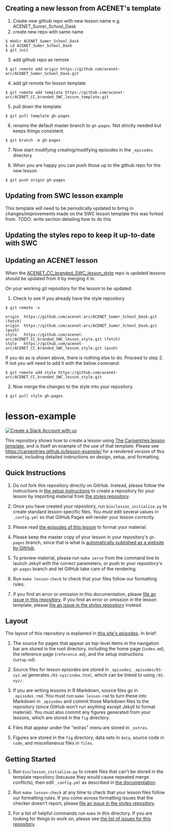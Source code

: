 ## Creating a new lesson from ACENET's template
1. Create new github repo with new lesson name e.g. ACENET_Sumer_School_Dask</li>
2. create new repo with same name
~~~
$ mkdir ACENET_Sumer_School_Dask
$ cd ACENET_Sumer_School_Dask
$ git init
~~~
3. add github repo as remote
~~~
$ git remote add origin https://github.com/acenet-arc/ACENET_Sumer_School_Dask.git
~~~
4. add git remote for lesson template
~~~
$ git remote add template https://github.com/acenet-arc/ACENET_CC_branded_SWC_lesson_template.git
~~~
5. pull down the template
~~~
$ git pull template gh-pages
~~~
6. rename the default master branch to `gh-pages`. Not strictly needed but keeps things consistent.
~~~
$ git branch -m gh-pages
~~~

7. Now start modifying creating/modifying episodes in the `_episodes` directory

8. When you are happy you can push those up to the github repo for the new lesson
~~~
$ git push origin gh-pages
~~~

## Updating from SWC lesson example
This template will need to be periodically updated to bring in changes/improvements made on the SWC lesson template this was forked from.
TODO: write section detailing how to do this

## Updating the styles repo to keep it up-to-date with SWC

## Updating an ACENET lesson
When the [ACENET_CC_branded_SWC_lesson_style](https://github.com/acenet-arc/ACENET_CC_branded_SWC_lesson_style) repo is updated lessons should be updated from it by merging it in.

On your working git repository for the lesson to be updated: 

1. Check to see if you already have the style repository
~~~
$ git remote -v
~~~
~~~
origin  https://github.com/acenet-arc/ACENET_Sumer_School_Dask.git (fetch)
origin  https://github.com/acenet-arc/ACENET_Sumer_School_Dask.git (push)
style   https://github.com/acenet-arc/ACENET_CC_branded_SWC_lesson_style.git (fetch)
style   https://github.com/acenet-arc/ACENET_CC_branded_SWC_lesson_style.git (push)
~~~
If you do as is shown above, there is nothing else to do. Proceed to step 2. If not you will need to add it with the below command:
~~~
$ git remote add style https://github.com/acenet-arc/ACENET_CC_branded_SWC_lesson_style.git
~~~
2. Now merge the changes to the style into your repository.
~~~
$ git pull style gh-pages
~~~

lesson-example
==============

[![Create a Slack Account with us][create_slack_svg]][slack_heroku_invite]

This repository shows how to create a lesson using
[The Carpentries lesson template][styles],
and is itself an example of the use of that template.
Please see <https://carpentries.github.io/lesson-example/>
for a rendered version of this material,
including detailed instructions on design, setup, and formatting.

## Quick Instructions

1.  Do *not* fork this repository directly on GitHub.
    Instead, please follow the instructions in [the setup instructions][setup]
    to create a repository for your lesson by importing material
    from [the styles repository][styles].

2.  Once you have created your repository,
    run `bin/lesson_initialize.py` to create standard lesson-specific files.
    You *must* edit several values in `_config.yml`
    so that GitHub Pages will render your lesson correctly.

3.  Please read [the episodes of this lesson][rendered] to format your material.

4.  Please keep the master copy of your lesson in your repository's `gh-pages` branch,
    since that is what is
    [automatically published as a website by GitHub][github-pages].

5.  To preview material,
    please run `make serve` from the command line
    to launch Jekyll with the correct parameters,
    or push to your repository's `gh-pages` branch
    and let GitHub take care of the rendering.

6.  Run `make lesson-check` to check that your files follow our formatting rules.

7.  If you find an error or omission in this documentation,
    please [file an issue in this repository][example-issues].
    If you find an error or omission in the lesson template,
    please [file an issue in the styles repository][styles-issues] instead.

## Layout

The layout of this repository is explained in [this site's episodes][rendered].
In brief:

1.  The source for pages that appear as top-level items in the navigation bar
    are stored in the root directory,
    including the home page (`index.md`),
    the reference page (`reference.md`),
    and the setup instructions (`setup.md`).

2.  Source files for lesson episodes are stored in `_episodes`;
    `_episodes/01-xyz.md` generates `/01-xyz/index.html`,
    which can be linked to using `/01-xyz/`.

3.  If you are writing lessons in R Markdown,
    source files go in `_episodes_rmd`.
    You must run `make lesson-rmd` to turn these into Markdown in `_episodes`
    and commit those Markdown files to the repository
    (since GitHub won't run anything except Jekyll to format material).
    You must also commit any figures generated from your lessons,
    which are stored in the `fig` directory.

4.  Files that appear under the "extras" menu are stored in `_extras`.

5.  Figures are stored in the `fig` directory,
    data sets in `data`,
    source code in `code`,
    and miscellaneous files in `files`.

## Getting Started

1.  Run `bin/lesson_initialize.py` to create files
    that can't be stored in the template repository
    (because they would cause repeated merge conflicts),
    then edit `_config.yml` as described in
    [the documentation][editing-config].

2.  Run `make lesson-check` at any time
    to check that your lesson files follow our formatting rules.
    If you come across formatting issues that the checker doesn't report,
    please [file an issue in the styles repository][styles-issues].

3.  For a list of helpful commands run `make` in this directory.
    If you are looking for things to work on,
    please see [the list of issues for this repository][issues].

[collections]: https://jekyllrb.com/docs/collections/
[editing-config]: https://carpentries.github.io/lesson-example/03-organization/
[example-issues]: https://github.com/carpentries/lesson-example/issues/
[github-pages]: https://help.github.com/articles/creating-project-pages-manually/
[issues]: https://github.com/carpentries/lesson-example/issues
[rendered]: https://carpentries.github.io/lesson-example/
[setup]: https://carpentries.github.io/lesson-example/setup.html
[styles-issues]: https://github.com/carpentries/styles/issues/
[styles]: https://github.com/carpentries/styles/
[create_slack_svg]: https://img.shields.io/badge/Create_Slack_Account-The_Carpentries-071159.svg
[slack_heroku_invite]: https://swc-slack-invite.herokuapp.com
